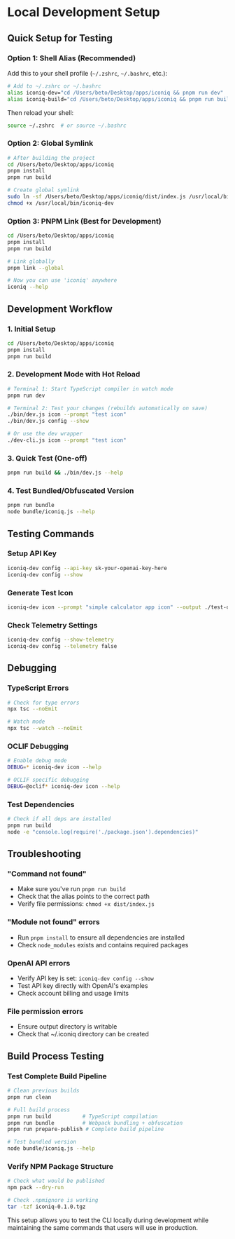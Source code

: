 # Local Development Setup

## Quick Setup for Testing

### Option 1: Shell Alias (Recommended)
Add this to your shell profile (`~/.zshrc`, `~/.bashrc`, etc.):

```bash
# Add to ~/.zshrc or ~/.bashrc
alias iconiq-dev="cd /Users/beto/Desktop/apps/iconiq && pnpm run dev"
alias iconiq-build="cd /Users/beto/Desktop/apps/iconiq && pnpm run build && node dist/index.js"
```

Then reload your shell:
```bash
source ~/.zshrc  # or source ~/.bashrc
```

### Option 2: Global Symlink
```bash
# After building the project
cd /Users/beto/Desktop/apps/iconiq
pnpm install
pnpm run build

# Create global symlink
sudo ln -sf /Users/beto/Desktop/apps/iconiq/dist/index.js /usr/local/bin/iconiq-dev
chmod +x /usr/local/bin/iconiq-dev
```

### Option 3: PNPM Link (Best for Development)
```bash
cd /Users/beto/Desktop/apps/iconiq
pnpm install
pnpm run build

# Link globally
pnpm link --global

# Now you can use 'iconiq' anywhere
iconiq --help
```

## Development Workflow

### 1. Initial Setup
```bash
cd /Users/beto/Desktop/apps/iconiq
pnpm install
pnpm run build
```

### 2. Development Mode with Hot Reload
```bash
# Terminal 1: Start TypeScript compiler in watch mode
pnpm run dev

# Terminal 2: Test your changes (rebuilds automatically on save)
./bin/dev.js icon --prompt "test icon"
./bin/dev.js config --show

# Or use the dev wrapper
./dev-cli.js icon --prompt "test icon"
```

### 3. Quick Test (One-off)
```bash
pnpm run build && ./bin/dev.js --help
```

### 4. Test Bundled/Obfuscated Version
```bash
pnpm run bundle
node bundle/iconiq.js --help
```

## Testing Commands

### Setup API Key
```bash
iconiq-dev config --api-key sk-your-openai-key-here
iconiq-dev config --show
```

### Generate Test Icon
```bash
iconiq-dev icon --prompt "simple calculator app icon" --output ./test-output
```

### Check Telemetry Settings
```bash
iconiq-dev config --show-telemetry
iconiq-dev config --telemetry false
```

## Debugging

### TypeScript Errors
```bash
# Check for type errors
npx tsc --noEmit

# Watch mode
npx tsc --watch --noEmit
```

### OCLIF Debugging
```bash
# Enable debug mode
DEBUG=* iconiq-dev icon --help

# OCLIF specific debugging
DEBUG=@oclif* iconiq-dev icon --help
```

### Test Dependencies
```bash
# Check if all deps are installed
pnpm run build
node -e "console.log(require('./package.json').dependencies)"
```

## Troubleshooting

### "Command not found"
- Make sure you've run `pnpm run build`
- Check that the alias points to the correct path
- Verify file permissions: `chmod +x dist/index.js`

### "Module not found" errors
- Run `pnpm install` to ensure all dependencies are installed
- Check `node_modules` exists and contains required packages

### OpenAI API errors
- Verify API key is set: `iconiq-dev config --show`
- Test API key directly with OpenAI's examples
- Check account billing and usage limits

### File permission errors
- Ensure output directory is writable
- Check that ~/.iconiq directory can be created

## Build Process Testing

### Test Complete Build Pipeline
```bash
# Clean previous builds
pnpm run clean

# Full build process
pnpm run build          # TypeScript compilation
pnpm run bundle         # Webpack bundling + obfuscation
pnpm run prepare-publish # Complete build pipeline

# Test bundled version
node bundle/iconiq.js --help
```

### Verify NPM Package Structure
```bash
# Check what would be published
npm pack --dry-run

# Check .npmignore is working
tar -tzf iconiq-0.1.0.tgz
```

This setup allows you to test the CLI locally during development while maintaining the same commands that users will use in production.